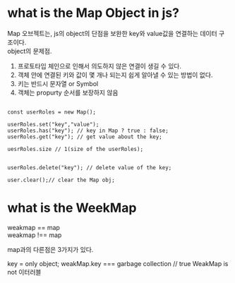 # what is the Map Object in js?

Map 오브젝트는, js의 object의 단점을 보완한 key와 value값을 연결하는 데이터 구조이다.  
object의 문제점.

1. 프로토타입 체인으로 인해서 의도하지 않은 연결이 생길 수 있다.
2. 객체 안에 연결된 키와 값이 몇 개나 되는지 쉽게 알아낼 수 있는 방법이 없다.
3. 키는 반드시 문자열 or Symbol
4. 객체는 propurty 순서를 보장하지 않음


```

const userRoles = new Map();

userRoles.set("key","value");
userRoles.has("key"); // key in Map ? true : false;
userRoles.get("key"); // get value about the key;

uesrRoles.size // 1(size of the userRoles);


userRoles.delete("key"); // delete value of the key;

user.clear();// clear the Map obj;

```

# what is the WeekMap

weakmap == map  
weakmap !== map  

map과의 다른점은 3가지가 있다.

key = only object;
weakMap.key === garbage collection // true
WeakMap is not 이터러블
 


